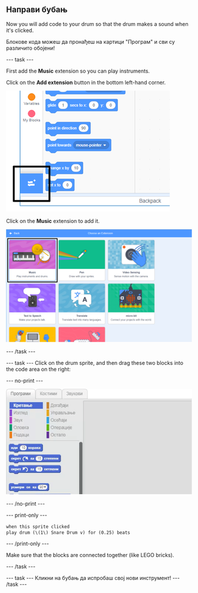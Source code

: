 ## Направи бубањ

Now you will add code to your drum so that the drum makes a sound when it's clicked.

Блокове кода можеш да пронађеш на картици "Програм" и сви су различито обојени!

\--- task \---

First add the **Music** extension so you can play instruments.

Click on the **Add extension** button in the bottom left-hand corner.

![додај истакнуто дугме за проширењ](images/add-extension-annotated.png)

Click on the **Music** extension to add it.

![проширење оловка истакнуто](images/click-music-annotated.png)

\--- /task \---

\--- task \--- Click on the drum sprite, and then drag these two blocks into the code area on the right:

\--- no-print \---

![снимак екрана](images/connect-block.gif)

\--- /no-print \---

\--- print-only \---

```blocks3
when this sprite clicked
play drum (\(1\) Snare Drum v) for (0.25) beats
```

\--- /print-only \---

Make sure that the blocks are connected together (like LEGO bricks).

\--- /task \---

\--- task \--- Кликни на бубањ да испробаш свој нови инструмент! \--- /task \---